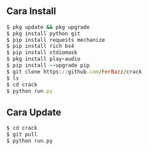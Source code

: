 ## Cara Install
```ruby
$ pkg update && pkg upgrade
$ pkg install python git
$ pip install requests mechanize
$ pip install rich bs4
$ pip install stdiomask
$ pkg install play-audio
$ pip install --upgrade pip
$ git clone https://github.com/FerBazz/crack
$ ls
$ cd crack
$ python run.py
```
## Cara Update
```php
$ cd crack
$ git pull
$ python run.py
```
